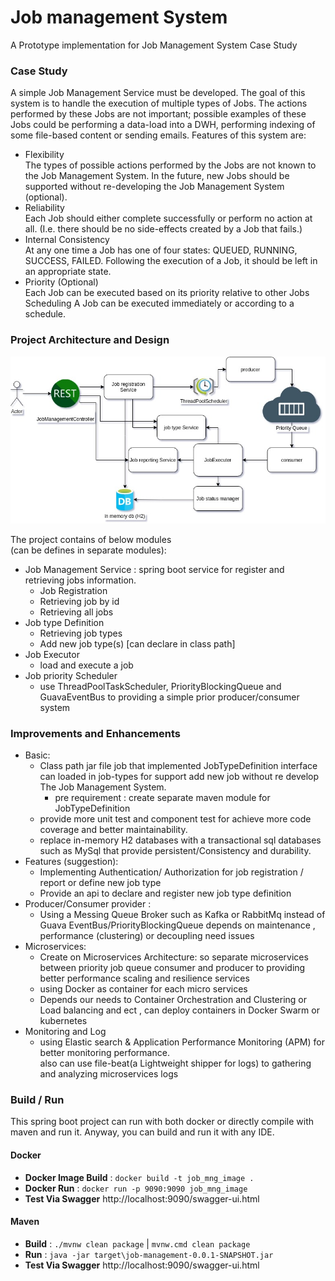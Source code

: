 # Job management System
A Prototype implementation for Job Management System Case Study

### Case Study 
A simple Job Management Service must be developed. The goal of this system is to handle the
execution of multiple types of Jobs. The actions performed by these Jobs are not important; possible
examples of these Jobs could be performing a data-load into a DWH, performing indexing of some file-based content or sending emails.
Features of this system are:

* Flexibility
<br/> The types of possible actions performed by the Jobs are not known to the Job
Management System. In the future, new Jobs should be supported without re-developing
the Job Management System (optional).
* Reliability
<br/> Each Job should either complete successfully or perform no action at all. (I.e. there should be
no side-effects created by a Job that fails.)
* Internal Consistency
<br/> At any one time a Job has one of four states: QUEUED, RUNNING, SUCCESS, FAILED. Following
the execution of a Job, it should be left in an appropriate state.
* Priority (Optional)
<br/> Each Job can be executed based on its priority relative to other Jobs
Scheduling
A Job can be executed immediately or according to a schedule.

### Project Architecture and Design 

![Job Management Architecture](./src/main/resources/job-mng-architecture.jpg)

The project contains of below modules
<br/> (can be defines in separate modules):
* Job Management Service : spring boot service for register and retrieving jobs information.
    * Job Registration
    * Retrieving job by id
    * Retrieving all jobs
* Job type Definition
    * Retrieving job types
    * Add new job type(s) [can declare in class path]
* Job Executor
   * load and execute a job
* Job priority Scheduler
    * use ThreadPoolTaskScheduler, PriorityBlockingQueue and GuavaEventBus to providing a simple prior producer/consumer system
     
### Improvements and Enhancements
* Basic:
    * Class path jar file job that implemented JobTypeDefinition interface can loaded in job-types 
    for support add new job without re develop The Job Management System.
        * pre requirement : create separate  maven module  for JobTypeDefinition
    * provide more unit test and component test for achieve more code coverage and better maintainability.
    * replace in-memory H2 databases with a transactional sql databases such as MySql that provide persistent/Consistency and durability.
* Features (suggestion):
    * Implementing Authentication/ Authorization for job registration / report or define new job type
    * Provide an api to declare and register new job type definition 
* Producer/Consumer provider :
    * Using a Messing Queue Broker such as Kafka or RabbitMq instead of Guava EventBus/PriorityBlockingQueue depends
 on maintenance , performance (clustering) or decoupling need issues
* Microservices:
    * Create on Microservices Architecture: so separate microservices between priority job queue consumer and producer to
 providing better performance scaling and resilience services
    * using Docker as container for each micro services
    * Depends our needs to Container Orchestration and Clustering or Load balancing and ect , can deploy containers in Docker Swarm or kubernetes 
* Monitoring and Log
    * using Elastic search  & Application Performance Monitoring (APM) for better monitoring performance.
<br/> also can use file-beat(a Lightweight shipper for logs) to gathering and analyzing microservices logs 


### Build / Run
This spring boot project can run with both docker or directly compile with maven and run it.
Anyway, you can build and run it with any IDE.

#### Docker
 * **Docker Image Build** : ```docker build -t job_mng_image .```
 * **Docker Run** : ```docker run -p 9090:9090 job_mng_image```
 * **Test Via Swagger** http://localhost:9090/swagger-ui.html
 
#### Maven     
 * **Build** : ```./mvnw clean package``` | ```mvnw.cmd clean package```
 * **Run** : ```java -jar target\job-management-0.0.1-SNAPSHOT.jar```
 * **Test Via Swagger** http://localhost:9090/swagger-ui.html